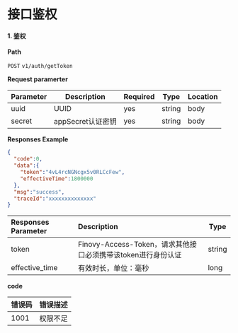 # 接口鉴权

#### 1. 鉴权

**Path**

`POST`   `v1/auth/getToken`

**Request paramerter**

| Parameter | Description       | Required | Type   | Location |
| --------- | ----------------- | -------- | ------ | -------- |
| uuid      | UUID              | yes      | string | body     |
| secret    | appSecret认证密钥 | yes      | string | body     |

**Responses Example**

```json
{
  "code":0,
  "data":{
    "token":"4vL4rcNGNcgx5v0RLCcFew",
    "effectiveTime":1800000
  },
  "msg":"success",
  "traceId":"xxxxxxxxxxxxxx"
}
```

| Responses Parameter | Description                                                  | Type   |
| :------------------ | :----------------------------------------------------------- | ------ |
| token               | Finovy-Access-Token，请求其他接口必须携带该token进行身份认证 | string |
| effective_time      | 有效时长，单位：毫秒                                         | long   |

**code**

| 错误码 | 错误描述 |
| ------ | -------- |
| 1001   | 权限不足 |


